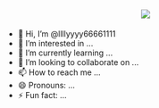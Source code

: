 <h1 align="center"> <a href="https://sunguoqi.com/"> <img src="https://readme-typing-svg.herokuapp.com/?lines=今天你摸鱼了吗？;今天你学习了吗?;今天你想我了吗？;今天你锻炼了吗？;今天你emo了吗？;&center=true&size=27"> </a> </h1>

- 👋 Hi, I’m @llllyyyy66661111
- 👀 I’m interested in ...
- 🌱 I’m currently learning ...
- 💞️ I’m looking to collaborate on ...
- 📫 How to reach me ...
- 😄 Pronouns: ...
- ⚡ Fun fact: ...

<!---
llllyyyy66661111/llllyyyy66661111 is a ✨ special ✨ repository because its `README.md` (this file) appears on your GitHub profile.
You can click the Preview link to take a look at your changes.
--->
